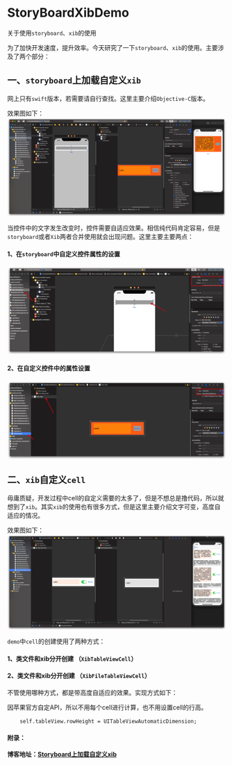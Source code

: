 # StoryBoardXibDemo
关于使用`storyboard`、`xib`的使用

为了加快开发速度，提升效率。今天研究了一下`storyboard`、`xib`的使用。主要涉及了两个部分：

## 一、`storyboard`上加载自定义`xib`

网上只有`swift`版本，若需要请自行查找。这里主要介绍`Objective-C`版本。

效果图如下：
![](image/storyboard上加载自定义xib.jpg)

当控件中的文字发生改变时，控件需要自适应效果。相信纯代码肯定容易，但是`storyboard`或者`Xib`两者合并使用就会出现问题。这里主要主要两点：
#### 1、在`storyboard`中自定义控件属性的设置
![](image/001.jpg)

#### 2、在自定义控件中的属性设置
![](image/002.jpg)


## 二、`xib`自定义`cell`

毋庸质疑，开发过程中cell的自定义需要的太多了，但是不想总是撸代码，所以就想到了`xib`。其实`xib`的使用也有很多方式，但是这里主要介绍文字可变，高度自适应的情况。

效果图如下：
![](image/xib自定义cell.jpg)

`demo`中`cell`的创建使用了两种方式：

#### 1、类文件和xib分开创建 （`XibTableViewCell`）

#### 2、类文件和xib分开创建 （`XibFileTableViewCell`）

不管使用哪种方式，都是带高度自适应的效果。实现方式如下：

因苹果官方自定API，所以不用每个cell进行计算，也不用设置cell的行高。
```
    self.tableView.rowHeight = UITableViewAutomaticDimension;
```

#### 附录：
 **博客地址：[Storyboard上加载自定义xib](https://www.jianshu.com/p/5e7b981e99ec)**
